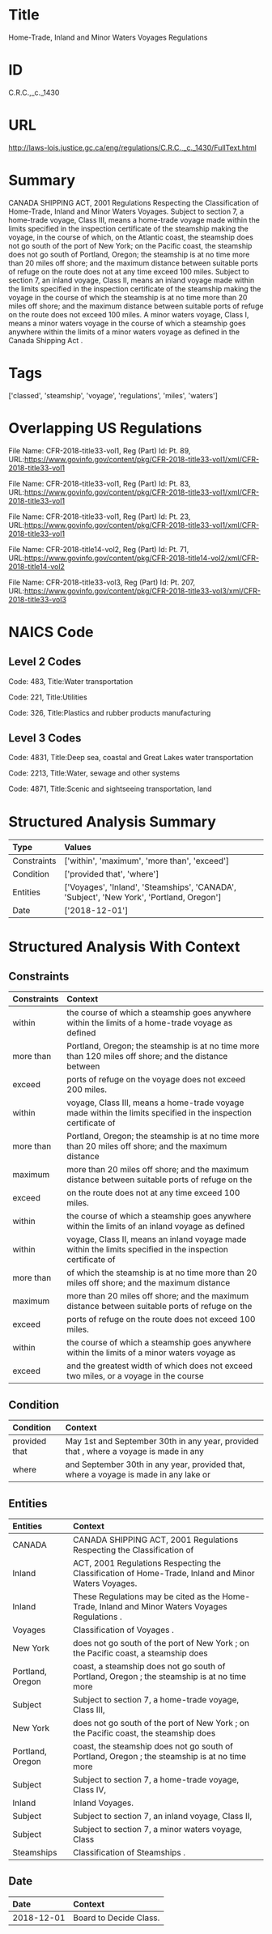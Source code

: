 # Title
Home-Trade, Inland and Minor Waters Voyages Regulations


# ID
C.R.C.,_c._1430

# URL
http://laws-lois.justice.gc.ca/eng/regulations/C.R.C.,_c._1430/FullText.html


# Summary
CANADA SHIPPING ACT, 2001 Regulations Respecting the Classification of Home-Trade, Inland and Minor Waters Voyages.
Subject to section 7, a home-trade voyage, Class III, means a home-trade voyage made within the limits specified in the inspection certificate of the steamship making the voyage, in the course of which, on the Atlantic coast, the steamship does not go south of the port of New York; on the Pacific coast, the steamship does not go south of Portland, Oregon; the steamship is at no time more than 20 miles off shore; and the maximum distance between suitable ports of refuge on the route does not at any time exceed 100 miles.
Subject to section 7, an inland voyage, Class II, means an inland voyage made within the limits specified in the inspection certificate of the steamship making the voyage in the course of which the steamship is at no time more than 20 miles off shore; and the maximum distance between suitable ports of refuge on the route does not exceed 100 miles.
A minor waters voyage, Class I, means a minor waters voyage in the course of which a steamship goes anywhere within the limits of a minor waters voyage as defined in the  Canada Shipping Act .


# Tags
['classed', 'steamship', 'voyage', 'regulations', 'miles', 'waters']


# Overlapping US Regulations
File Name: CFR-2018-title33-vol1, Reg (Part) Id: Pt. 89, URL:https://www.govinfo.gov/content/pkg/CFR-2018-title33-vol1/xml/CFR-2018-title33-vol1

File Name: CFR-2018-title33-vol1, Reg (Part) Id: Pt. 83, URL:https://www.govinfo.gov/content/pkg/CFR-2018-title33-vol1/xml/CFR-2018-title33-vol1

File Name: CFR-2018-title33-vol1, Reg (Part) Id: Pt. 23, URL:https://www.govinfo.gov/content/pkg/CFR-2018-title33-vol1/xml/CFR-2018-title33-vol1

File Name: CFR-2018-title14-vol2, Reg (Part) Id: Pt. 71, URL:https://www.govinfo.gov/content/pkg/CFR-2018-title14-vol2/xml/CFR-2018-title14-vol2

File Name: CFR-2018-title33-vol3, Reg (Part) Id: Pt. 207, URL:https://www.govinfo.gov/content/pkg/CFR-2018-title33-vol3/xml/CFR-2018-title33-vol3




# NAICS Code
## Level 2 Codes
Code: 483, Title:Water transportation

Code: 221, Title:Utilities

Code: 326, Title:Plastics and rubber products manufacturing




## Level 3 Codes
Code: 4831, Title:Deep sea, coastal and Great Lakes water transportation

Code: 2213, Title:Water, sewage and other systems

Code: 4871, Title:Scenic and sightseeing transportation, land







# Structured Analysis Summary
| Type        | Values                                                                                   |
|:------------|:-----------------------------------------------------------------------------------------|
| Constraints | ['within', 'maximum', 'more than', 'exceed']                                             |
| Condition   | ['provided that', 'where']                                                               |
| Entities    | ['Voyages', 'Inland', 'Steamships', 'CANADA', 'Subject', 'New York', 'Portland, Oregon'] |
| Date        | ['2018-12-01']                                                                           |


# Structured Analysis With Context
 


## Constraints
| Constraints   | Context                                                                                                        |
|:--------------|:---------------------------------------------------------------------------------------------------------------|
| within        | the course of which a steamship goes anywhere within the limits of a home-trade voyage as defined              |
| more than     | Portland, Oregon; the steamship is at no time more than 120 miles off shore; and the distance between          |
| exceed        | ports of refuge on the voyage does not exceed  200 miles.                                                      |
| within        | voyage, Class III, means a home-trade voyage made within the limits specified in the inspection certificate of |
| more than     | Portland, Oregon; the steamship is at no time more than 20 miles off shore; and the maximum distance           |
| maximum       | more than 20 miles off shore; and the maximum distance between suitable ports of refuge on the                 |
| exceed        | on the route does not at any time exceed  100 miles.                                                           |
| within        | the course of which a steamship goes anywhere within the limits of an inland voyage as defined                 |
| within        | voyage, Class II, means an inland voyage made within the limits specified in the inspection certificate of     |
| more than     | of which the steamship is at no time more than 20 miles off shore; and the maximum distance                    |
| maximum       | more than 20 miles off shore; and the maximum distance between suitable ports of refuge on the                 |
| exceed        | ports of refuge on the route does not exceed  100 miles.                                                       |
| within        | the course of which a steamship goes anywhere within the limits of a minor waters voyage as                    |
| exceed        | and the greatest width of which does not exceed two miles, or a voyage in the course                           |


## Condition
| Condition     | Context                                                                               |
|:--------------|:--------------------------------------------------------------------------------------|
| provided that | May 1st and September 30th in any year, provided that , where a voyage is made in any |
| where         | and September 30th in any year, provided that, where a voyage is made in any lake or  |


## Entities
| Entities         | Context                                                                                              |
|:-----------------|:-----------------------------------------------------------------------------------------------------|
| CANADA           | CANADA SHIPPING ACT, 2001 Regulations Respecting the Classification of                               |
| Inland           | ACT, 2001 Regulations Respecting the Classification of Home-Trade, Inland  and Minor Waters Voyages. |
| Inland           | These Regulations may be cited as the  Home-Trade,  Inland  and Minor Waters Voyages Regulations .   |
| Voyages          | Classification of  Voyages .                                                                         |
| New York         | does not go south of the port of New York ; on the Pacific coast, a steamship does                   |
| Portland, Oregon | coast, a steamship does not go south of Portland, Oregon ; the steamship is at no time more          |
| Subject          | Subject to section 7, a home-trade voyage, Class III,                                                |
| New York         | does not go south of the port of New York ; on the Pacific coast, the steamship does                 |
| Portland, Oregon | coast, the steamship does not go south of Portland, Oregon ; the steamship is at no time more        |
| Subject          | Subject to section 7, a home-trade voyage, Class IV,                                                 |
| Inland           | Inland  Voyages.                                                                                     |
| Subject          | Subject to section 7, an inland voyage, Class II,                                                    |
| Subject          | Subject to section 7, a minor waters voyage, Class                                                   |
| Steamships       | Classification of  Steamships .                                                                      |


## Date
| Date       | Context                |
|:-----------|:-----------------------|
| 2018-12-01 | Board to Decide Class. |


